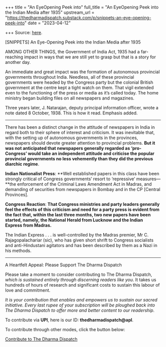 +++
title = "An EyeOpening Peek into"
full_title = "An EyeOpening Peek into the Indian Media after 1935"
upstream_url = "https://thedharmadispatch.substack.com/p/snippets-an-eye-opening-peek-into"
date = "2023-04-12"

+++
Source: [here](https://thedharmadispatch.substack.com/p/snippets-an-eye-opening-peek-into).

[SNIPPETS] An Eye-Opening Peek into the Indian Media after 1935

AMONG OTHER THINGS, the Government of India Act, 1935 had a far-reaching impact in ways that we are still yet to grasp but that is a story for another day.

An immediate and great impact was the formation of autonomous provincial governments throughout India. Needless, all of these provincial governments were headed by the Congress party but the colonial British government at the centre kept a tight watch on them. That vigil extended even to the functioning of the press or media as it’s called today. The home ministry began building files on all newspapers and magazines.

Three years later, J. Natarajan, deputy principal information officer, wrote a note dated 8 October, 1938. This is how it read. Emphasis added.

------------------------------------------------------------------------

There has been a distinct change in the attitude of newspapers in India in regard both to their sphere of interest and criticism. It was inevitable that, with the setting up of autonomous governments in the provinces, newspapers should devote greater attention to provincial problems. **But it was not anticipated that newspapers generally regarded as ‘pro-Congress’ would take an independent attitude and criticise the popular provincial governments no less vehemently than they did the previous diarchic regime**.

**Indian Nationalist Press**: **Well established papers in this class have been strongly critical of Congress governments’ resort to ‘repressive’ measures—**the enforcement of the Criminal Laws Amendment Act in Madras, and demanding of securities from newspapers in Bombay and in the CP \[Central Provinces\].

**Congress Reaction**: **That Congress ministries and party leaders generally feel the effects of this criticism and need for a party press is evident from the fact that, within the last three months, two new papers have been started, namely, the National Herald from Lucknow and the Indian Express from Madras.**

The Indian Express . . . is well-controlled by the Madras premier, Mr C. Rajagopalachariar (sic), who has given short shrift to Congress socialists and anti-Hindustani agitators and has been described by them as a Nazi in his methods.

------------------------------------------------------------------------

A Heartfelt Appeal: Please Support The Dharma Dispatch

Please take a moment to consider contributing to The Dharma Dispatch, *which is sustained entirely through discerning readers like you*. It takes us hundreds of hours of research and significant costs to sustain this labour of love and commitment.

*It is your contribution that enables and empowers us to sustain our sacred initiative. Every last rupee of your subscription will be ploughed back into The Dharma* *Dispatch* *to* *offer more and better content to our readership*.

To contribute via **UPI**, here is our ID: **thedharmadispatch@apl**.

To contribute through other modes, click the button below:

[Contribute to The Dharma Dispatch](https://pages.razorpay.com/DonatetoDD)
